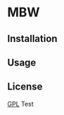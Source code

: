 # MBW

## Installation

## Usage

## License
[GPL](https://choosealicense.com/licenses/gpl-3.0/)
Test
